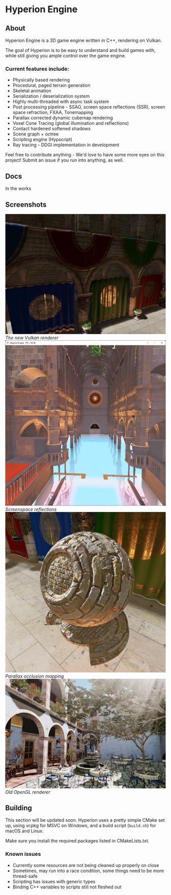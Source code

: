 # Hyperion Engine


## About

Hyperion Engine is a 3D game engine written in C++, rendering on Vulkan.

The goal of Hyperion is to be easy to understand and build games with, while still giving you ample control over the game engine.

### Current features include:
* Physically based rendering
* Procedural, paged terrain generation
* Skeletal animation
* Serialization / deserialization system
* Highly multi-threaded with async task system
* Post processing pipeline - SSAO, screen space reflections (SSR), screen space refraction, FXAA, Tonemapping
* Parallax corrected dynamic cubemap rendering
* Voxel Cone Tracing (global illumination and reflections)
* Contact hardened softened shadows
* Scene graph + octree
* Scripting engine (Hypscript)
* Ray tracing - DDGI implementation in development

Feel free to contribute anything - We'd love to have some more eyes on this project! Submit an issue if you run into anything, as well.

## Docs
In the works

## Screenshots

![screenshot](/screenshots/sponza-vk.png)
*The new Vulkan renderer*
![screenshot](/screenshots/ssr.png)
*Screenspace reflections*
![screenshot](/screenshots/parallax.png)
*Parallax occlusion mapping*
![screenshot](/screenshots/screenshot1-ogl.PNG)
*Old OpenGL renderer*

## Building

This section will be updated soon. Hyperion uses a pretty simple CMake set up, using vcpkg for MSVC on Windows, and a build script (`build.sh`) for macOS and Linux.

Make sure you install the required packages listed in CMakeLists.txt.

### Known issues
* Currently some resources are not being cleaned up properly on close
* Sometimes, may run into a race condition, some things need to be more thread-safe
* Scripting has issues with generic types
* Binding C++ variables to scripts still not fleshed out
